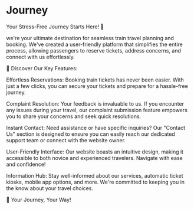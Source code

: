 # Journey
 Your Stress-Free Journey Starts Here! 🎫

 we're your ultimate destination for seamless train travel planning and booking. We've created a user-friendly platform that simplifies the entire process, allowing passengers to reserve tickets, address concerns, and connect with us effortlessly.

🌟 Discover Our Key Features:

Effortless Reservations: Booking train tickets has never been easier. With just a few clicks, you can secure your tickets and prepare for a hassle-free journey.

Complaint Resolution: Your feedback is invaluable to us. If you encounter any issues during your travel, our complaint submission feature empowers you to share your concerns and seek quick resolutions.

Instant Contact: Need assistance or have specific inquiries? Our "Contact Us" section is designed to ensure you can easily reach our dedicated support team or connect with the website owner.

User-Friendly Interface: Our website boasts an intuitive design, making it accessible to both novice and experienced travelers. Navigate with ease and confidence!

Information Hub: Stay well-informed about our services, automatic ticket kiosks, mobile app options, and more. We're committed to keeping you in the know about your travel choices.

🚄 Your Journey, Your Way!
